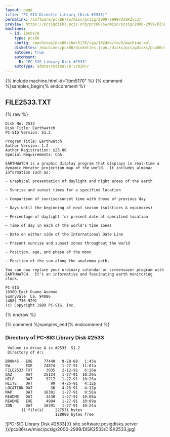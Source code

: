 ```yaml
---
layout: page
title: "PC-SIG Diskette Library (Disk #2533)"
permalink: /software/pcx86/sw/misc/pcsig/2000-2999/DISK2533/
preview: https://pcsigdisks.pcjs.org/pcx86/sw/misc/pcsig/2000-2999/DISK2533/DISK2533.jpg
machines:
  - id: ibm5170
    type: pcx86
    config: /machines/pcx86/ibm/5170/cga/1024kb/rev3/machine.xml
    diskettes: /machines/pcx86/diskettes.json,/disks/pcsigdisks/pcx86/diskettes.json
    autoGen: true
    autoMount:
      B: "PC-SIG Library Disk #2533"
    autoType: $date\r$time\rB:\rDIR\r
---
```


{% include machine.html id="ibm5170" %}
{% comment %}samples_begin{% endcomment %}

## FILE2533.TXT

{% raw %}
```
Disk No: 2533                                                           
Disk Title: Earthwatch                                                  
PC-SIG Version: S1.2                                                    
                                                                        
Program Title: Earthwatch                                               
Author Version: 1.2                                                     
Author Registration: $25.00                                             
Special Requirements: CGA.                                              
                                                                        
EARTHWATCH is a graphic display program that displays in real-time a    
dynamic Merator projection map of the world.  It includes almanac       
information such as:                                                    
                                                                        
~ Graphical presentation of daylight and night areas of the earth       
                                                                        
~ Sunrise and sunset times for a specified location                     
                                                                        
~ Comparison of sunrise/sunset time with those of previous day          
                                                                        
~ Days until the beginning of next season (solstices & equinoxes)       
                                                                        
~ Percentage of daylight for present date at specified location         
                                                                        
~ Time of day in each of the world's time zones                         
                                                                        
~ Date on either side of the International Date Line                    
                                                                        
~ Present sunrise and sunset zones throughout the world                 
                                                                        
~ Position, age, and phase of the moon                                  
                                                                        
~ Position of the sun along the analemma path.                          
                                                                        
You can now replace your ordinary calendar or screensaver program with  
EARTHWATCH.  It's an informative and fascinating earth monitoring clock.
                                                                        
PC-SIG                                                                  
1030D East Duane Avenue                                                 
Sunnyvale  Ca. 94086                                                    
(408) 730-9291                                                          
(c) Copyright 1989 PC-SIG, Inc.                                         
```
{% endraw %}

{% comment %}samples_end{% endcomment %}

### Directory of PC-SIG Library Disk #2533

     Volume in drive A is #2533  S1.2
     Directory of A:\

    BRUN45   EXE     77440   9-28-88   1:43a
    EW       EXE     74874   1-27-91  11:07a
    FILE2533 TXT      3035   2-12-91   6:26a
    GAZ      DAT     25124   1-27-91  10:29a
    HELP     DAT      5717   1-27-91  10:25a
    HLITE    DAT        99   4-25-91   4:12p
    LOCATION DAT        36   4-25-91   4:12p
    MAP      DAT     16391   1-27-91   9:56a
    README   DAT      3430   1-27-91  10:08a
    README   EXE      4994   1-27-91  10:09a
    ZON      DAT     16391   1-27-91  10:24a
           11 file(s)     227531 bytes
                          128000 bytes free

![PC-SIG Library Disk #2533]({{ site.software.pcsigdisks.server }}/pcx86/sw/misc/pcsig/2000-2999/DISK2533/DISK2533.jpg)
